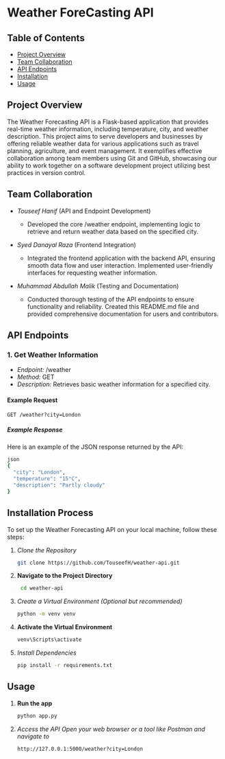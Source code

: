 # Weather ForeCasting API

## Table of Contents
- [Project Overview](#project-overview)
- [Team Collaboration](#team-collaboration)
- [API Endpoints](#api-endpoints)
- [Installation](#installation)
- [Usage](#usage)


## Project Overview

The Weather Forecasting API is a Flask-based application that provides real-time weather information, including temperature, city, and weather description. This project aims to serve developers and businesses by offering reliable weather data for various applications such as travel planning, agriculture, and event management. It exemplifies effective collaboration among team members using Git and GitHub, showcasing our ability to work together on a software development project utilizing best practices in version control.

## Team Collaboration

- *Touseef Hanif* (API and Endpoint Development)
  - Developed the core /weather endpoint, implementing logic to retrieve and return weather data based on the specified city.

- *Syed Danayal Raza* (Frontend Integration)
  - Integrated the frontend application with the backend API, ensuring smooth data flow and user interaction. Implemented user-friendly interfaces for requesting weather information.

- *Muhammad Abdullah Malik* (Testing and Documentation)
  - Conducted thorough testing of the API endpoints to ensure functionality and reliability. Created this README.md file and provided comprehensive documentation for users and contributors.


## API Endpoints

### 1. Get Weather Information
- *Endpoint:* /weather
- *Method:* GET
- *Description:* Retrieves basic weather information for a specified city.

#### Example Request
```http
GET /weather?city=London
```

##### Example Response
Here is an example of the JSON response returned by the API:
```bash
json
{
  "city": "London",
  "temperature": "15°C",
  "description": "Partly cloudy"
}
```
## Installation Process

To set up the Weather Forecasting API on your local machine, follow these steps:

1. *Clone the Repository*
   ```bash
   git clone https://github.com/TouseefH/weather-api.git
2. **Navigate to the Project Directory**
   ``` bash
    cd weather-api
3. *Create a Virtual Environment (Optional but recommended)*
    ```bash
    python -m venv venv
4. **Activate the Virtual Environment**
    ```bash
    venv\Scripts\activate
5. *Install Dependencies*
    ```bash
    pip install -r requirements.txt 

## Usage
1. **Run the  app**
    ```bash
    python app.py
2. *Access the API Open your web browser or a tool like Postman and navigate to*
    ```bash
    http://127.0.0.1:5000/weather?city=London
